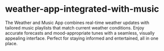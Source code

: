 # weather-app-integrated-with-music

The Weather and Music App combines real-time weather updates with tailored music playlists that match current weather conditions. Enjoy accurate forecasts and mood-appropriate tunes with a seamless, visually appealing interface. Perfect for staying informed and entertained, all in one place.
